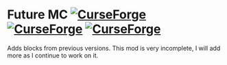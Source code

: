 # Future MC [![CurseForge](http://cf.way2muchnoise.eu/full_310059_downloads.svg)](https://minecraft.curseforge.com/projects/future-mc) [![CurseForge](http://cf.way2muchnoise.eu/packs/full_310059_in_modpacks.svg)](https://minecraft.curseforge.com/projects/future-mc/relations/dependents) [![CurseForge](http://cf.way2muchnoise.eu/versions/310059.svg)](https://minecraft.curseforge.com/projects/future-mc)
Adds blocks from previous versions. This mod is very incomplete, I will add more as I continue to work on it.
